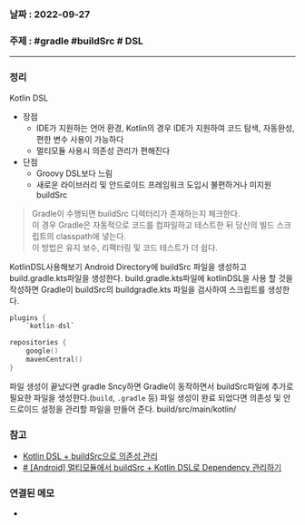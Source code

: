 ### 날짜 : 2022-09-27
### 주제 : #gradle #buildSrc # DSL
----
### 정리
Kotlin DSL
- 장점
	- IDE가 지원하는 언어 환경, Kotlin의 경우 IDE가 지원하여 코드 탐색, 자동완성, 편한 변수 사용이 가능하다
	- 멀티모듈 사용시 의존성 관리가 편해진다
- 단점
	- Groovy DSL보다 느림
	- 새로운 라이브러리 및 안드로이드 프레임워크 도입시 불편하거나 미지원
buildSrc
>Gradle이 수행되면 buildSrc 디렉터리가 존재하는지 체크한다.  
이 경우 Gradle은 자동적으로 코드를 컴파일하고 테스트한 뒤 당신의 빌드 스크립트의 classpath에 넣는다.  
이 방법은 유지 보수, 리팩터링 및 코드 테스트가 더 쉽다.

KotlinDSL사용해보기
Android Directory에 buildSrc 파일을 생성하고 build.gradle.kts파일을 생성한다. build.gradle.kts파일에  kotlinDSL을 사용 할 것을 작성하면 Gradle이 buildSrc의 buildgradle.kts 파일을 검사하여 스크립트를 생성한다. 
```kotlin
plugins {
    `kotlin-dsl`

repositories {
    google()
    mavenCentral()
}
```
파일 생성이 끝났다면 gradle Sncy하면 Gradle이 동작하면서 buildSrc파일에 추가로 필요한 파일을 생성한다.(`build`, `.gradle` 등) 파일 생성이 완료 되었다면 의존성 및 안드로이드 설정을 관리할 파일을 만들어 준다. build/src/main/kotlin/  
### 참고
- [Kotlin DSL + buildSrc으로 의존성 관리](https://beomseok95.tistory.com/367)
- [# [Android] 멀티모듈에서 buildSrc + Kotlin DSL로 Dependency 관리하기](https://velog.io/@yuuuzzzin/Android-buildSrc-Kotlin-DSL%EB%A1%9C-Dependency-%EA%B4%80%EB%A6%AC%ED%95%98%EA%B8%B0)

### 연결된 메모
- 